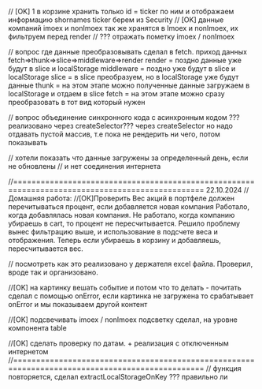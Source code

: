 // [OK] 1 в корзине хранить только id = ticker по ним и отображаем информацию shornames ticker берем из Security
// [OK] данные компаний imoex и nonImoex так же хранятся в Imoex и nonImoex, их фильтруем перед render
// ??? отражать пометку imoex / nonImoex

// вопрос где данные преобразовывать сделал в fetch.
приход данных fetch=>thunk=>slice=>middleware=>render
render = поздно данные уже будут в slice и localStorage
middleware = поздно уже будут в slice и localStorage
slice = в slice преобразуем, но в localStorage уже будут данные
thunk = на этом этапе можно полученные данные загружаем в localStorage и отдаем в slice
fetch = на этом этапе можно сразу преобразовать в тот вид который нужен

// вопрос объединение синхронного кода с асинхронным кодом ??? реализовано через createSelector???
через createSelector но надо отдавать пустой массив, т.е пока не рендерить ни чего, потом показывать

// хотели показать что данные загружены за определенный день, если не обновлены
// и нет соединения интернета

//================================================================================================
22.10.2024
// Домашняя работа:
//[ОК]Проверить Вес акций в портфеле должен перечитываться процент, если добавляется новая компания
Работало, когда добавлялась новая компания.
Не работало, когда компанию убираешь в cart, то процент не пересчитывается.
Решило проблему вынес фильтрацию выше, и использование в подсчете веса и отображения.
Теперь если убираешь в корзину и добавляешь, пересчитывается вес.

// посмотреть как это реализовано у держателя excel файла. Проверил, вроде так и организовано.

//[OK] на картинку вешать событие и потом что то делать - почитать
сделал с помощью onError, если картинка не загружена то срабатывает onError и мы показываем другой контент

//[OK] подсвечивать imoex / nonImoex
подсветку сделал, на уровне компонента table

//[OK] сделать проверку по датам. + реализация с отключенным интернетом
//================================================================================================
// функция повторяется, сделал extractLocalStorageOnKey ??? правильно ли